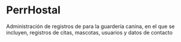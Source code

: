 # PerrHostal
Administración de registros de para la guardería canina, en el que se incluyen, registros de citas, mascotas, usuarios y datos de contacto
